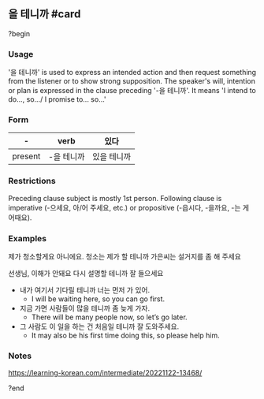 ## 을 테니까 #card
?begin
### Usage
'을 테니까'  is used to express an intended action and then request something from the listener or to show strong supposition. The speaker's will, intention or plan is expressed in the clause preceding '-을 테니까'. It means 'I intend to do..., so.../ I promise to... so...'
### Form
| -       | verb   | 있다     |
| ------- | ------ | ------ |
| present | -을 테니까 | 있을 테니까 |
### Restrictions
Preceding clause subject is mostly 1st person. Following clause is imperative (-으세요, 아/어 주세요, etc.) or propositive (-읍시다, -을까요, -는 게 어때요).
### Examples
제가 청소할게요
아니에요. 청소는 제가 할 테니까 가은씨는 설거지를 좀 해 주세요

선생님, 이해가 안돼요
다시 설명할 테니까 잘 들으세요

* 내가 여기서 기다릴 테니까 너는 먼저 가 있어.
	* I will be waiting here, so you can go first.
* 지금 가면 사람들이 많을 테니까 좀 늦게 가자.
	* There will be many people now, so let’s go later.
* 그 사람도 이 일을 하는 건 처음일 테니까 잘 도와주세요.
	* It may also be his first time doing this, so please help him.
### Notes
https://learning-korean.com/intermediate/20221122-13468/
<!--SR:!2025-06-25,2,230-->
?end
